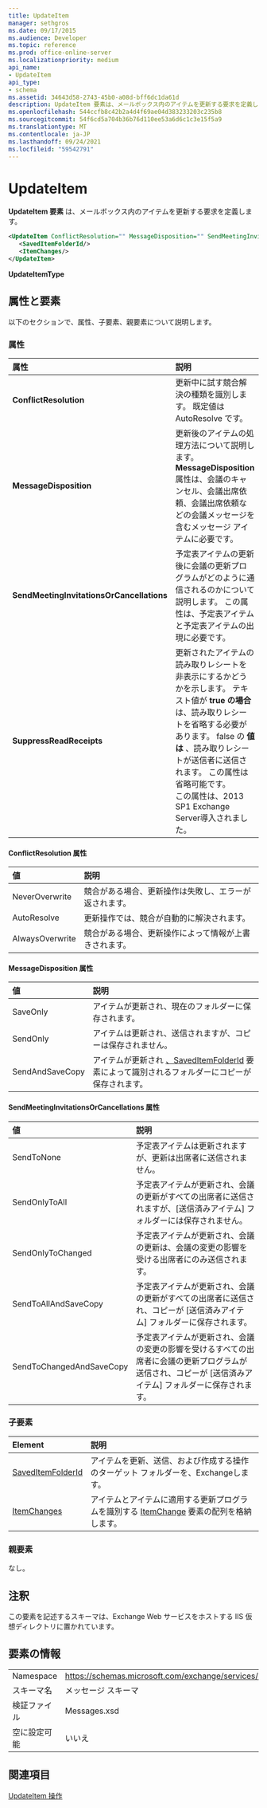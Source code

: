 ```yaml
---
title: UpdateItem
manager: sethgros
ms.date: 09/17/2015
ms.audience: Developer
ms.topic: reference
ms.prod: office-online-server
ms.localizationpriority: medium
api_name:
- UpdateItem
api_type:
- schema
ms.assetid: 34643d58-2743-45b0-a08d-bff6dc1da61d
description: UpdateItem 要素は、メールボックス内のアイテムを更新する要求を定義します。
ms.openlocfilehash: 544ccfb8c42b2a4d4f69ae04d383233203c235b8
ms.sourcegitcommit: 54f6cd5a704b36b76d110ee53a6d6c1c3e15f5a9
ms.translationtype: MT
ms.contentlocale: ja-JP
ms.lasthandoff: 09/24/2021
ms.locfileid: "59542791"
---
```

# <a name="updateitem"></a>UpdateItem

**UpdateItem 要素** は、メールボックス内のアイテムを更新する要求を定義します。 
  
```XML
<UpdateItem ConflictResolution="" MessageDisposition="" SendMeetingInvitationsOrCancellations="" SuppressReadReceipts="">
   <SavedItemFolderId/>
   <ItemChanges/>
</UpdateItem>
```

 **UpdateItemType**
## <a name="attributes-and-elements"></a>属性と要素

以下のセクションで、属性、子要素、親要素について説明します。
  
### <a name="attributes"></a>属性

|**属性**|**説明**|
|:-----|:-----|
|**ConflictResolution** <br/> |更新中に試す競合解決の種類を識別します。 既定値は AutoResolve です。  <br/> |
|**MessageDisposition** <br/> |更新後のアイテムの処理方法について説明します。 **MessageDisposition** 属性は、会議のキャンセル、会議出席依頼、会議出席依頼などの会議メッセージを含むメッセージ アイテムに必要です。  <br/> |
|**SendMeetingInvitationsOrCancellations** <br/> |予定表アイテムの更新後に会議の更新プログラムがどのように通信されるのかについて説明します。 この属性は、予定表アイテムと予定表アイテムの出現に必要です。  <br/> |
|**SuppressReadReceipts** <br/> |更新されたアイテムの読み取りレシートを非表示にするかどうかを示します。 テキスト値が **true の場合** は、読み取りレシートを省略する必要があります。 false の **値は** 、読み取りレシートが送信者に送信されます。 この属性は省略可能です。  <br/> この属性は、2013 SP1 Exchange Server導入されました。  <br/> |
   
#### <a name="conflictresolution-attribute"></a>ConflictResolution 属性

|**値**|**説明**|
|:-----|:-----|
|NeverOverwrite  <br/> |競合がある場合、更新操作は失敗し、エラーが返されます。  <br/> |
|AutoResolve  <br/> |更新操作では、競合が自動的に解決されます。  <br/> |
|AlwaysOverwrite  <br/> |競合がある場合、更新操作によって情報が上書きされます。  <br/> |
   
#### <a name="messagedisposition-attribute"></a>MessageDisposition 属性

|**値**|**説明**|
|:-----|:-----|
|SaveOnly  <br/> |アイテムが更新され、現在のフォルダーに保存されます。  <br/> |
|SendOnly  <br/> |アイテムは更新され、送信されますが、コピーは保存されません。  <br/> |
|SendAndSaveCopy  <br/> |アイテムが更新され [、SavedItemFolderId](saveditemfolderid.md) 要素によって識別されるフォルダーにコピーが保存されます。  <br/> |
   
#### <a name="sendmeetinginvitationsorcancellations-attribute"></a>SendMeetingInvitationsOrCancellations 属性

|**値**|**説明**|
|:-----|:-----|
|SendToNone  <br/> |予定表アイテムは更新されますが、更新は出席者に送信されません。  <br/> |
|SendOnlyToAll  <br/> |予定表アイテムが更新され、会議の更新がすべての出席者に送信されますが、[送信済みアイテム] フォルダーには保存されません。  <br/> |
|SendOnlyToChanged  <br/> |予定表アイテムが更新され、会議の更新は、会議の変更の影響を受ける出席者にのみ送信されます。  <br/> |
|SendToAllAndSaveCopy  <br/> |予定表アイテムが更新され、会議の更新がすべての出席者に送信され、コピーが [送信済みアイテム] フォルダーに保存されます。  <br/> |
|SendToChangedAndSaveCopy  <br/> |予定表アイテムが更新され、会議の変更の影響を受けるすべての出席者に会議の更新プログラムが送信され、コピーが [送信済みアイテム] フォルダーに保存されます。  <br/> |
   
### <a name="child-elements"></a>子要素

|**Element**|**説明**|
|:-----|:-----|
|[SavedItemFolderId](saveditemfolderid.md) <br/> |アイテムを更新、送信、および作成する操作のターゲット フォルダーを、Exchangeします。  <br/> |
|[ItemChanges](itemchanges.md) <br/> |アイテムとアイテムに適用する更新プログラムを識別する [ItemChange](itemchange.md) 要素の配列を格納します。  <br/> |
   
### <a name="parent-elements"></a>親要素

なし。
  
## <a name="remarks"></a>注釈

この要素を記述するスキーマは、Exchange Web サービスをホストする IIS 仮想ディレクトリに置かれています。
  
## <a name="element-information"></a>要素の情報

|||
|:-----|:-----|
|Namespace  <br/> |https://schemas.microsoft.com/exchange/services/2006/messages  <br/> |
|スキーマ名  <br/> |メッセージ スキーマ  <br/> |
|検証ファイル  <br/> |Messages.xsd  <br/> |
|空に設定可能  <br/> |いいえ  <br/> |
   
## <a name="see-also"></a>関連項目



[UpdateItem 操作](updateitem-operation.md)

